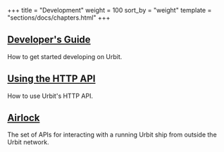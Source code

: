 +++
title = "Development"
weight = 100
sort_by = "weight"
template = "sections/docs/chapters.html"
+++



## [Developer's Guide](@/docs/development/develop.md)

How to get started developing on Urbit.

## [Using the HTTP API](@/docs/development/integrating-api.md)

How to use Urbit's HTTP API.

## [Airlock](@/docs/development/airlock.md)

The set of APIs for interacting with a running Urbit ship from outside the Urbit network.

